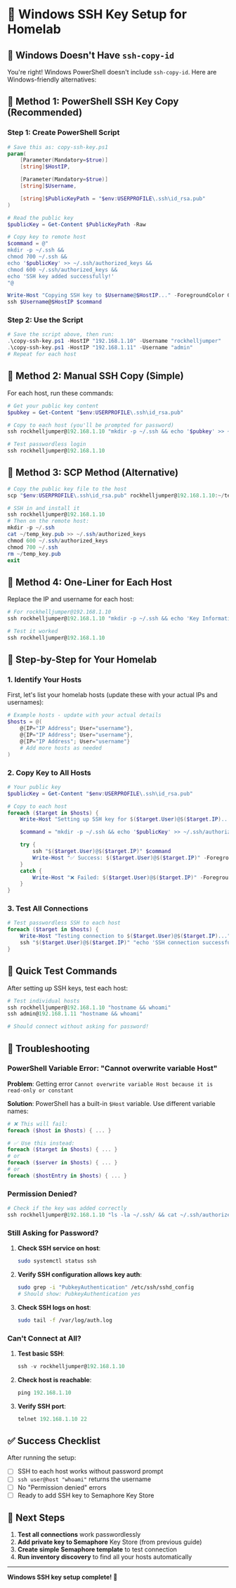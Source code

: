 # 🔑 Windows SSH Key Setup for Homelab

## 🚫 Windows Doesn't Have `ssh-copy-id`

You're right! Windows PowerShell doesn't include `ssh-copy-id`. Here are Windows-friendly alternatives:

## 🔧 Method 1: PowerShell SSH Key Copy (Recommended)

### Step 1: Create PowerShell Script

```powershell
# Save this as: copy-ssh-key.ps1
param(
    [Parameter(Mandatory=$true)]
    [string]$HostIP,

    [Parameter(Mandatory=$true)]
    [string]$Username,

    [string]$PublicKeyPath = "$env:USERPROFILE\.ssh\id_rsa.pub"
)

# Read the public key
$publicKey = Get-Content $PublicKeyPath -Raw

# Copy key to remote host
$command = @"
mkdir -p ~/.ssh &&
chmod 700 ~/.ssh &&
echo '$publicKey' >> ~/.ssh/authorized_keys &&
chmod 600 ~/.ssh/authorized_keys &&
echo 'SSH key added successfully!'
"@

Write-Host "Copying SSH key to $Username@$HostIP..." -ForegroundColor Green
ssh $Username@$HostIP $command
```

### Step 2: Use the Script

```powershell
# Save the script above, then run:
.\copy-ssh-key.ps1 -HostIP "192.168.1.10" -Username "rockhelljumper"
.\copy-ssh-key.ps1 -HostIP "192.168.1.11" -Username "admin"
# Repeat for each host
```

## 🔧 Method 2: Manual SSH Copy (Simple)

For each host, run these commands:

```powershell
# Get your public key content
$pubkey = Get-Content "$env:USERPROFILE\.ssh\id_rsa.pub"

# Copy to each host (you'll be prompted for password)
ssh rockhelljumper@192.168.1.10 "mkdir -p ~/.ssh && echo '$pubkey' >> ~/.ssh/authorized_keys && chmod 600 ~/.ssh/authorized_keys && chmod 700 ~/.ssh"

# Test passwordless login
ssh rockhelljumper@192.168.1.10
```

## 🔧 Method 3: SCP Method (Alternative)

```powershell
# Copy the public key file to the host
scp "$env:USERPROFILE\.ssh\id_rsa.pub" rockhelljumper@192.168.1.10:~/temp_key.pub

# SSH in and install it
ssh rockhelljumper@192.168.1.10
# Then on the remote host:
mkdir -p ~/.ssh
cat ~/temp_key.pub >> ~/.ssh/authorized_keys
chmod 600 ~/.ssh/authorized_keys
chmod 700 ~/.ssh
rm ~/temp_key.pub
exit
```

## 🔧 Method 4: One-Liner for Each Host

Replace the IP and username for each host:

```powershell
# For rockhelljumper@192.168.1.10
ssh rockhelljumper@192.168.1.10 "mkdir -p ~/.ssh && echo 'Key Information Here' >> ~/.ssh/authorized_keys && chmod 600 ~/.ssh/authorized_keys && chmod 700 ~/.ssh"

# Test it worked
ssh rockhelljumper@192.168.1.10
```

## 📝 Step-by-Step for Your Homelab

### 1. Identify Your Hosts

First, let's list your homelab hosts (update these with your actual IPs and usernames):

```powershell
# Example hosts - update with your actual details
$hosts = @(
    @{IP="IP Address"; User="username"},
    @{IP="IP Address"; User="username"},
    @{IP="IP Address"; User="username"}
    # Add more hosts as needed
)
```

### 2. Copy Key to All Hosts

```powershell
# Your public key
$publicKey = Get-Content "$env:USERPROFILE\.ssh\id_rsa.pub"

# Copy to each host
foreach ($target in $hosts) {
    Write-Host "Setting up SSH key for $($target.User)@$($target.IP)..." -ForegroundColor Green

    $command = "mkdir -p ~/.ssh && echo '$publicKey' >> ~/.ssh/authorized_keys && chmod 600 ~/.ssh/authorized_keys && chmod 700 ~/.ssh"

    try {
        ssh "$($target.User)@$($target.IP)" $command
        Write-Host "✅ Success: $($target.User)@$($target.IP)" -ForegroundColor Green
    }
    catch {
        Write-Host "❌ Failed: $($target.User)@$($target.IP)" -ForegroundColor Red
    }
}
```

### 3. Test All Connections

```powershell
# Test passwordless SSH to each host
foreach ($target in $hosts) {
    Write-Host "Testing connection to $($target.User)@$($target.IP)..." -ForegroundColor Blue
    ssh "$($target.User)@$($target.IP)" "echo 'SSH connection successful from Windows!'"
}
```

## 🎯 Quick Test Commands

After setting up SSH keys, test each host:

```powershell
# Test individual hosts
ssh rockhelljumper@192.168.1.10 "hostname && whoami"
ssh admin@192.168.1.11 "hostname && whoami"

# Should connect without asking for password!
```

## 🔧 Troubleshooting

### PowerShell Variable Error: "Cannot overwrite variable Host"

**Problem**: Getting error `Cannot overwrite variable Host because it is read-only or constant`

**Solution**: PowerShell has a built-in `$Host` variable. Use different variable names:

```powershell
# ❌ This will fail:
foreach ($host in $hosts) { ... }

# ✅ Use this instead:
foreach ($target in $hosts) { ... }
# or
foreach ($server in $hosts) { ... }
# or
foreach ($hostEntry in $hosts) { ... }
```

### Permission Denied?

```powershell
# Check if the key was added correctly
ssh rockhelljumper@192.168.1.10 "ls -la ~/.ssh/ && cat ~/.ssh/authorized_keys"
```

### Still Asking for Password?

1. **Check SSH service on host**:

   ```bash
   sudo systemctl status ssh
   ```

2. **Verify SSH configuration allows key auth**:

   ```bash
   sudo grep -i "PubkeyAuthentication" /etc/ssh/sshd_config
   # Should show: PubkeyAuthentication yes
   ```

3. **Check SSH logs on host**:
   ```bash
   sudo tail -f /var/log/auth.log
   ```

### Can't Connect at All?

1. **Test basic SSH**:

   ```powershell
   ssh -v rockhelljumper@192.168.1.10
   ```

2. **Check host is reachable**:

   ```powershell
   ping 192.168.1.10
   ```

3. **Verify SSH port**:
   ```powershell
   telnet 192.168.1.10 22
   ```

## ✅ Success Checklist

After running the setup:

- [ ] SSH to each host works without password prompt
- [ ] `ssh user@host "whoami"` returns the username
- [ ] No "Permission denied" errors
- [ ] Ready to add SSH key to Semaphore Key Store

## 🚀 Next Steps

1. **Test all connections** work passwordlessly
2. **Add private key to Semaphore** Key Store (from previous guide)
3. **Create simple Semaphore template** to test connection
4. **Run inventory discovery** to find all your hosts automatically

---

**Windows SSH key setup complete! 🎉**
